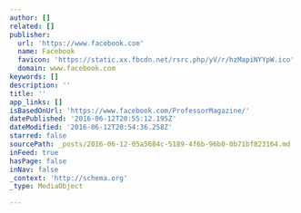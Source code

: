```yaml
---
author: []
related: []
publisher:
  url: 'https://www.facebook.com'
  name: Facebook
  favicon: 'https://static.xx.fbcdn.net/rsrc.php/yV/r/hzMapiNYYpW.ico'
  domain: www.facebook.com
keywords: []
description: ''
title: ''
app_links: []
isBasedOnUrl: 'https://www.facebook.com/ProfessorMagazine/'
datePublished: '2016-06-12T20:55:12.195Z'
dateModified: '2016-06-12T20:54:36.258Z'
starred: false
sourcePath: _posts/2016-06-12-05a5684c-5189-4f6b-96b0-0b71bf823164.md
inFeed: true
hasPage: false
inNav: false
_context: 'http://schema.org'
_type: MediaObject

---
```

